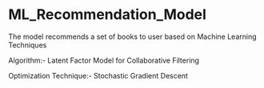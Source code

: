 # ML_Recommendation_Model
The model recommends a set of books to user based on Machine Learning Techniques

Algorithm:- Latent Factor Model for Collaborative Filtering

Optimization Technique:- Stochastic Gradient Descent

